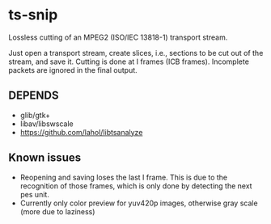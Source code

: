 # ts-snip
Lossless cutting of an MPEG2 (ISO/IEC 13818-1) transport stream.

Just open a transport stream, create slices, i.e., sections to be cut out of the stream, and save it.
Cutting is done at I frames (ICB frames). Incomplete packets are ignored in the final output.

## DEPENDS
 * glib/gtk+
 * libav/libswscale
 * https://github.com/lahol/libtsanalyze

## Known issues
 * Reopening and saving loses the last I frame. This is due to the recognition of those frames, which
   is only done by detecting the next pes unit.
 * Currently only color preview for yuv420p images, otherwise gray scale (more due to laziness)
